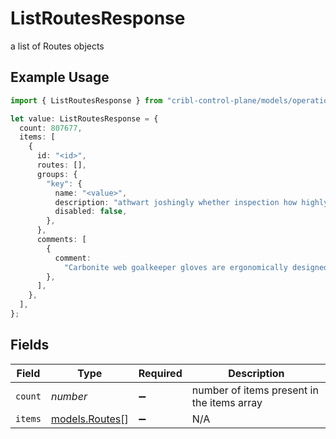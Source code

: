 # ListRoutesResponse

a list of Routes objects

## Example Usage

```typescript
import { ListRoutesResponse } from "cribl-control-plane/models/operations";

let value: ListRoutesResponse = {
  count: 807677,
  items: [
    {
      id: "<id>",
      routes: [],
      groups: {
        "key": {
          name: "<value>",
          description: "athwart joshingly whether inspection how highly",
          disabled: false,
        },
      },
      comments: [
        {
          comment:
            "Carbonite web goalkeeper gloves are ergonomically designed to give easy fit",
        },
      ],
    },
  ],
};
```

## Fields

| Field                                      | Type                                       | Required                                   | Description                                |
| ------------------------------------------ | ------------------------------------------ | ------------------------------------------ | ------------------------------------------ |
| `count`                                    | *number*                                   | :heavy_minus_sign:                         | number of items present in the items array |
| `items`                                    | [models.Routes](../../models/routes.md)[]  | :heavy_minus_sign:                         | N/A                                        |